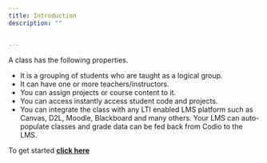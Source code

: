 ```yaml
---
title: Introduction
description: ""


---
```


A class has the following properties.

- It is a grouping of students who are taught as a logical group.
- It can have one or more teachers/instructors.
- You can assign projects or course content to it.
- You can access instantly access student code and projects.
- You can integrate the class with any LTI enabled LMS platform such as Canvas, D2L, Moodle, Blackboard and many others. Your LMS can auto-populate classes and grade data can be fed back from Codio to the LMS.

To get started **[click here](/classes/classmanagement/create-class/)**